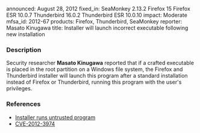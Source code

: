 announced: August 28, 2012
fixed_in: SeaMonkey 2.13.2
          Firefox 15
          Firefox ESR 10.0.7
          Thunderbird 16.0.2
          Thunderbird ESR 10.0.10
impact: Moderate
mfsa_id: 2012-67
products: Firefox, Thunderbird, SeaMonkey
reporter: Masato Kinugawa
title: Installer will launch incorrect executable following new installation

<h3>Description</h3>

<p>Security researcher <strong>Masato Kinugawa</strong> reported that if a
crafted executable is placed in the root partition on a Windows file system, the
Firefox and Thunderbird installer will launch this program after a standard
installation instead of Firefox or Thunderbird, running this program with the
user's privileges.
</p>


<h3>References</h3>

<ul>
  <li><a href="https://bugzilla.mozilla.org/show_bug.cgi?id=770478">
       Installer runs untrusted program</a></li>
  <li><a href="http://cve.mitre.org/cgi-bin/cvename.cgi?name=CVE-2012-3974" class="ex-ref">CVE-2012-3974</a></li>
</ul>



